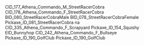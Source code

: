 CID_177_Athena_Commando_M_StreetRacerCobra
CID_178_Athena_Commando_F_StreetRacerCobra
BID_080_StreetRacerCobraMale
BID_078_StreetRacerCobraFemale
Pickaxe_ID_081_StreetRacerCobra
na
CID_335_Athena_Commando_F_Scrapyard
Pickaxe_ID_154_Squishy
EID_Bunnyhop
CID_242_Athena_Commando_F_Bullseye
Pickaxe_ID_190_GolfClub
Pickaxe_ID_190_GolfClub
